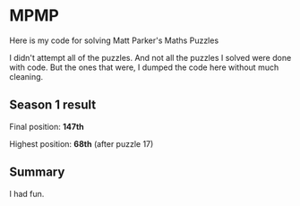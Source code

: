 # MPMP

Here is my code for solving Matt Parker's Maths Puzzles

I didn't attempt all of the puzzles. And not all the puzzles I solved were done with code.
But the ones that were, I dumped the code here without much cleaning.

## Season 1 result

Final position: **147th**

Highest position: **68th** (after puzzle 17)

## Summary

I had fun.